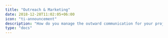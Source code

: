 ```yaml
---
title: "Outreach & Marketing"
date: 2018-12-28T11:02:05+06:00
icon: "ti-announcement"
description: "How do you manage the outward communication for your project? Find out here."
type: "docs"
---
```

